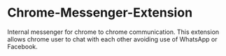 # Chrome-Messenger-Extension
Internal messenger for chrome to chrome communication. This extension allows chrome user to chat with each other avoiding use of WhatsApp or Facebook.
